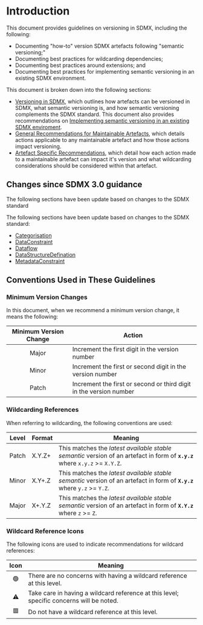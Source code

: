 # Introduction

This document provides guidelines on versioning in SDMX, including the following:

* Documenting "how-to" version SDMX artefacts following "semantic versioning;"
* Documenting best practices for wildcarding dependencies;
* Documenting best practices around extensions; and
* Documenting best practices for implementing semantic versioning in an existing SDMX environment.

This document is broken down into the following sections:

* [Versioning in SDMX](Versioning%20in%20SDMX.md), which outlines how artefacts can be versioned in SDMX, what semantic versioning is, and how semantic versioning complements the SDMX standard. This document also provides recommendations on [Implementing semantic versioning in an existing SDMX enviroment](Versioning%20in%20SDMX.md#implementing-semantic-versioning-in-an-existing-sdmx-enviroment).
* [General Recommendations for Maintainable Artefacts](./General%20Recommendations%20for%20Maintainable%20Artefacts.md),  which details actions applicable to any maintainable artefact and how those actions impact versioning.
* [Artefact Specific Recommendations](./Artefact%20Specific%20Recommendations/),  which detail how each action made to a maintainable artefact can impact it's version and what wildcarding considerations should be considered within that artefact.

## Changes since SDMX 3.0 guidance

The following sections have been update based on changes to the SDMX standard

The following sections have been update based on changes to the SDMX standard:

* [Categorisation](./Artefact%20Specific%20Recommendations/Artefacts%20with%20Fixed%20Versions/Categorisation.md)
* [DataConstraint](./Artefact%20Specific%20Recommendations/DataConstraint.md)
* [Dataflow](./Artefact%20Specific%20Recommendations/Dataflow.md)
* [DataStructureDefination](./Artefact%20Specific%20Recommendations/DataStructure.md)
* [MetadataConstraint](./Artefact%20Specific%20Recommendations/MetadataConstraint.md)

## Conventions Used in These Guidelines

### Minimum Version Changes

In this document, when we recommend a minimum version change, it means the following:

| Minimum Version Change | Action |
|:----------------------:|--------|
| Major                  | Increment the first digit in the version number |
| Minor                  | Increment the first or second digit in the version number |
| Patch                  | Increment the first or second or third digit in the version number |

### Wildcarding References

When referring to wildcarding, the following conventions are used:

| Level | Format | Meaning |
|:-----:|--------|---------|
| Patch | X.Y.Z+ | This matches the *latest available stable semantic* version of an artefact in form of **`x.y.z`** where `x.y.z` >= `X.Y.Z`. |
| Minor | X.Y+.Z | This matches the *latest available stable semantic* version of an artefact in form of **`X.y.z`** where `y.z` >= `Y.Z`. |
| Major | X+.Y.Z | This matches the *latest available stable semantic* version of an artefact in form of **`X.Y.z`** where `z` >= `Z`. |

### Wildcard Reference Icons

The following icons are used to indicate recommendations for wildcard references:

| Icon | Meaning |
|:----:|---------------|
| 🟢 | There are no concerns with having a wildcard reference at this level. |
| ⚠️ | Take care in having a wildcard reference at this level; specific concerns will be noted. |
| 🟥 | Do not have a wildcard reference at this level. |
